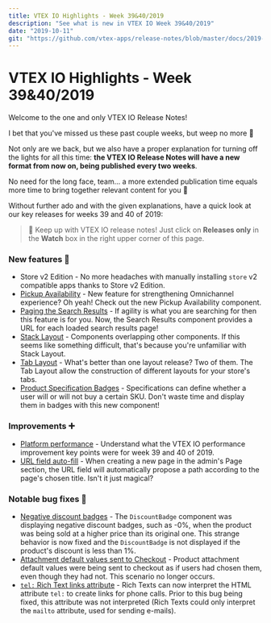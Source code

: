 ```yaml
---
title: VTEX IO Highlights - Week 39&40/2019
description: "See what is new in VTEX IO Week 39&40/2019"
date: "2019-10-11"
git: "https://github.com/vtex-apps/release-notes/blob/master/docs/2019-week-39-40/README.md"
---
```


# VTEX IO Highlights - Week 39&40/2019

Welcome to the one and only VTEX IO Release Notes!

I bet that you've missed us these past couple weeks, but weep no more 🤗

Not only are we back, but we also have a proper explanation for turning off the lights for all this time: **the VTEX IO Release Notes will have a new format from now on, being published every two weeks**.

No need for the long face, team... a more extended publication time equals more time to bring together relevant content for you 🎉

Without further ado and with the given explanations, have a quick look at our key releases for weeks 39 and 40 of 2019:

> :bell: Keep up with VTEX IO release notes! Just click on **Releases only** in the **Watch** box in the right upper corner of this page.

### New features :rocket:

- Store v2 Edition - No more headaches with manually installing `store` v2 compatible apps thanks to Store v2 Edition.
- [Pickup Availability](https://github.com/vtex-apps/release-notes/blob/master/docs/2019-week-39-40/pickup-availability.md) - New feature for strengthening Omnichannel experience? Oh yeah! Check out the new Pickup Availability component.
- [Paging the Search Results](https://github.com/vtex-apps/release-notes/blob/master/docs/2019-week-39-40/paging-the-search-results.md) - If agility is what you are searching for then this feature is for you. Now, the Search Results component provides a URL for each loaded search results page!
- [Stack Layout](https://github.com/vtex-apps/release-notes/blob/master/docs/2019-week-39-40/stack-layout.md) - Components overlapping other components. If this seems like something difficult, that's because you're unfamiliar with Stack Layout.
- [Tab Layout](https://github.com/vtex-apps/release-notes/blob/master/docs/2019-week-39-40/tab-layout.md) - What's better than one layout release? Two of them. The Tab Layout allow the construction of different layouts for your store's tabs.
- [Product Specification Badges](https://github.com/vtex-apps/release-notes/blob/master/docs/2019-week-39-40/product-specification-badges.md) - Specifications can define whether a user will or will not buy a certain SKU. Don't waste time and display them in badges with this new component!

### Improvements :heavy_plus_sign:

- [Platform performance](https://github.com/vtex-apps/release-notes/blob/master/docs/2019-week-39-40/platform-performance.md) - Understand what the VTEX IO performance improvement key points were for week 39 and 40 of 2019.
- [URL field auto-fill](https://github.com/vtex-apps/release-notes/blob/master/docs/2019-week-39-40/url-field-autofill.md) - When creating a new page in the admin's Page section, the URL field will automatically propose a path according to the page's chosen title. Isn't it just magical?

### Notable bug fixes :bug:

- [Negative discount badges](https://github.com/vtex-apps/store-components/pull/591) - The `DiscountBadge` component was displaying negative discount badges, such as -0%, when the product was being sold at a higher price than its original one. This strange behavior is now fixed and the `DiscountBadge` is not displayed if the product's discount is less than 1%.
- [Attachment default values sent to Checkout](https://github.com/vtex-apps/product-customizer/pull/46) - Product attachment default values were being sent to checkout as if users had chosen them, even though they had not. This scenario no longer occurs.
- [`tel:` Rich Text links attribute](https://github.com/vtex-apps/rich-text/pull/24) - Rich Texts can now interpret the HTML attribute `tel:` to create links for phone calls. Prior to this bug being fixed, this attribute was not interpreted (Rich Texts could only interpret the `mailto` attribute, used for sending e-mails).
